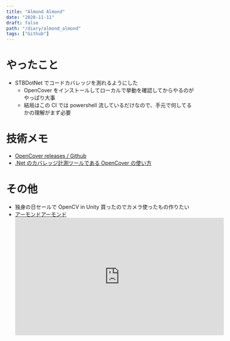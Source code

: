 ```yaml
---
title: "Almond Almond"
date: "2020-11-11"
draft: false
path: "/diary/almond_almond"
tags: ["Github"]
---
```


# やったこと

- STBDotNet でコードカバレッジを測れるようにした
  - OpenCover をインストールしてローカルで挙動を確認してからやるのがやっぱり大事
  - 結局はこの CI では powershell 流しているだけなので、手元で何してるかの理解がまず必要

# 技術メモ

- [OpenCover releases / Github](https://github.com/OpenCover/opencover/releases)
- [.Net のカバレッジ計測ツールである OpenCover の使い方](https://m-tmatma.github.io/OpenCover/OpenCover1.html)

# その他

- 独身の日セールで OpenCV in Unity 買ったのでカメラ使ったもの作りたい
- [アーモンドアーモンド](https://youtu.be/AYutOc3PaYM)
  <iframe width="560" height="315" src="https://www.youtube.com/embed/AYutOc3PaYM" frameborder="0" allow="accelerometer; autoplay; clipboard-write; encrypted-media; gyroscope; picture-in-picture" allowfullscreen></iframe>
